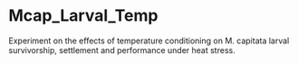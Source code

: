 # Mcap_Larval_Temp
Experiment on the effects of temperature conditioning on M. capitata larval survivorship, settlement and performance under heat stress. 
